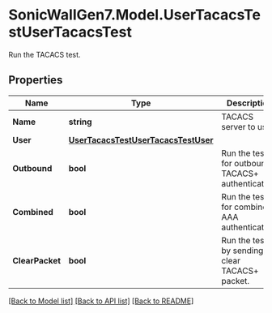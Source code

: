 # SonicWallGen7.Model.UserTacacsTestUserTacacsTest
Run the TACACS test.

## Properties

Name | Type | Description | Notes
------------ | ------------- | ------------- | -------------
**Name** | **string** | TACACS server to use. | [optional] 
**User** | [**UserTacacsTestUserTacacsTestUser**](UserTacacsTestUserTacacsTestUser.md) |  | [optional] 
**Outbound** | **bool** | Run the test for outbound TACACS+ authentication. | [optional] 
**Combined** | **bool** | Run the test for combined AAA authentication. | [optional] 
**ClearPacket** | **bool** | Run the test by sending clear TACACS+ packet. | [optional] 

[[Back to Model list]](../README.md#documentation-for-models) [[Back to API list]](../README.md#documentation-for-api-endpoints) [[Back to README]](../README.md)

